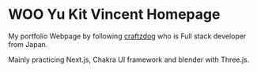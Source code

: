 # WOO Yu Kit Vincent Homepage

My portfolio Webpage by following [craftzdog](https://github.com/craftzdog/craftzdog-homepage) who is Full stack developer from Japan.

Mainly practicing Next.js, Chakra UI framework and blender with Three.js.
